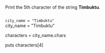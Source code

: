 Print the 5th character
of the string **Timbuktu**.

<Editor lang="ruby" type="exercise">
<code>
city_name = "Timbuktu"
</code>

<solution>
city_name = "Timbuktu"

characters = city_name.chars

puts characters[4]
</solution>
</Editor>